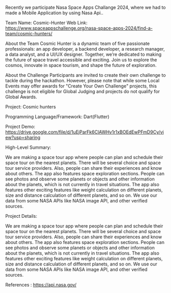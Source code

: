 Recently we participate Nasa Space Apps Challange 2024, where we had to made a Mobile Application by using Nasa Api..

Team Name: Cosmic-Hunter
Web Link: https://www.spaceappschallenge.org/nasa-space-apps-2024/find-a-team/cosmic-hunters/

About the Team
Cosmic Hunter is a dynamic team of five passionate professionals: an app developer, a backend developer, a research manager, a data analyst, and a UI/UX designer. Together, we’re dedicated to making the future of space travel accessible and exciting. Join us to explore the cosmos, innovate in space tourism, and shape the future of exploration.

About the Challenge
Participants are invited to create their own challenge to tackle during the hackathon. However, please note that while some Local Events may offer awards for "Create Your Own Challenge" projects, this challenge is not eligible for Global Judging and projects do not qualify for Global Awards.

Project: Cosmic hunters

Programming Language/Framework: Dart(Flutter)

Project Demo: https://drive.google.com/file/d/1uEjParFk6ClAWHv1r1xBOEdEwPFmD9Cy/view?usp=sharing

High-Level Summary:

We are making a space tour app where people can plan and schedule their space tour on the nearest planets. There will be several choice and space tour service providers. Also, people can share their experiences and know about others. The app also features space exploration sections. People can see photos and observe some planets or objects and other information about the planets, which is not currently in travel situations.  The app also features other exciting features like weight calculation on different planets, size and distance calculation of different planets, and so on. We use our data from some NASA APIs like NASA image API,  and other verified sources.

Project Details:

We are making a space tour app where people can plan and schedule their space tour on the nearest planets. There will be several choice and space tour service providers. Also, people can share their experiences and know about others.
The app also features space exploration sections. People can see photos and observe some planets or objects and other information about the planets, which is not currently in travel situations. 
The app also features other exciting features like weight calculation on different planets, size and distance calculation of different planets, and so on. We use our data from some NASA APIs like NASA image API,  and other verified sources. 

References : https://api.nasa.gov/
